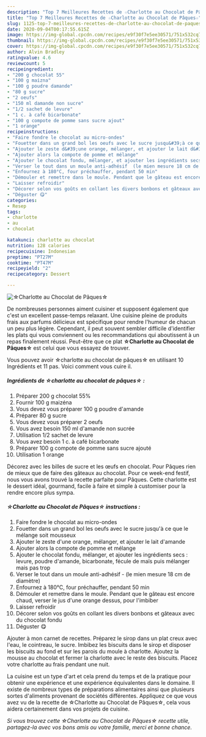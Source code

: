 ```yaml
---
description: "Top 7 Meilleures Recettes de ☆Charlotte au Chocolat de Pâques☆"
title: "Top 7 Meilleures Recettes de ☆Charlotte au Chocolat de Pâques☆"
slug: 1125-top-7-meilleures-recettes-de-charlotte-au-chocolat-de-paques
date: 2020-09-04T00:17:55.615Z
image: https://img-global.cpcdn.com/recipes/e9f30f7e5ee30571/751x532cq70/☆charlotte-au-chocolat-de-paques☆-photo-principale-de-la-recette.jpg
thumbnail: https://img-global.cpcdn.com/recipes/e9f30f7e5ee30571/751x532cq70/☆charlotte-au-chocolat-de-paques☆-photo-principale-de-la-recette.jpg
cover: https://img-global.cpcdn.com/recipes/e9f30f7e5ee30571/751x532cq70/☆charlotte-au-chocolat-de-paques☆-photo-principale-de-la-recette.jpg
author: Alvin Bradley
ratingvalue: 4.6
reviewcount: 5
recipeingredient:
- "200 g chocolat 55"
- "100 g maizna"
- "100 g poudre damande"
- "80 g sucre"
- "2 oeufs"
- "150 ml damande non sucre"
- "1/2 sachet de levure"
- "1 c. à café bicarbonate"
- "100 g compote de pomme sans sucre ajout"
- "1 orange"
recipeinstructions:
- "Faire fondre le chocolat au micro-ondes"
- "Fouetter dans un grand bol les oeufs avec le sucre jusqu&#39;à ce que le mélange soit mousseux"
- "Ajouter le zeste d&#39;une orange, mélanger, et ajouter le lait d&#39;amande"
- "Ajouter alors la compote de pomme et mélange"
- "Ajouter le chocolat fondu, mélanger, et ajouter les ingrédients secs : levure, poudre d&#39;amande, bicarbonate, fécule de maïs puis mélanger mais pas trop"
- "Verser le tout dans un moule anti-adhésif  (le mien mesure 18 cm de diamètre)"
- "Enfournez à 180°C, four préchauffer, pendant 50 min"
- "Démouler et remettre dans le moule. Pendant que le gâteau est encore chaud, verser le jus d&#39;une orange dessus, pour l&#39;imbiber"
- "Laisser refroidir"
- "Décorer selon vos goûts en collant les divers bonbons et gâteaux avec du chocolat fondu"
- "Déguster 😋"
categories:
- Resep
tags:
- charlotte
- au
- chocolat

katakunci: charlotte au chocolat 
nutrition: 128 calories
recipecuisine: Indonesian
preptime: "PT27M"
cooktime: "PT47M"
recipeyield: "2"
recipecategory: Dessert

---
```



![☆Charlotte au Chocolat de Pâques☆](https://img-global.cpcdn.com/recipes/e9f30f7e5ee30571/751x532cq70/☆charlotte-au-chocolat-de-paques☆-photo-principale-de-la-recette.jpg)

De nombreuses personnes aiment cuisiner et supposent également que c'est un excellent passe-temps relaxant. Une cuisine pleine de produits frais aux parfums délicieux est spécifique pour rendre l'humeur de chacun un peu plus légère. Cependant, il peut souvent sembler difficile d'identifier les plats qui vous conviennent ou les recommandations qui aboutissent à un repas finalement réussi. Peut-être que ce plat <strong> ☆Charlotte au Chocolat de Pâques☆ </strong> est celui que vous essayez de trouver.

<!--inarticleads1-->

Vous pouvez avoir ☆charlotte au chocolat de pâques☆ en utilisant 10 Ingrédients et 11 pas. Voici comment vous cuire il.

##### Ingrédients de ☆charlotte au chocolat de pâques☆ :

1. Préparer 200 g chocolat 55%
1. Fournir 100 g maizéna
1. Vous devez vous préparer 100 g poudre d&#39;amande
1. Préparer 80 g sucre
1. Vous devez vous préparer 2 oeufs
1. Vous avez besoin 150 ml d&#39;amande non sucrée
1. Utilisation 1/2 sachet de levure
1. Vous avez besoin 1 c. à café bicarbonate
1. Préparer 100 g compote de pomme sans sucre ajouté
1. Utilisation 1 orange


Décorez avec les billes de sucre et les œufs en chocolat. Pour Pâques rien de mieux que de faire des gâteaux au chocolat. Pour ce week-end festif, nous vous avons trouvé la recette parfaite pour Pâques. Cette charlotte est le dessert idéal, gourmand, facile à faire et simple à customiser pour la rendre encore plus sympa. 

<!--inarticleads2-->

##### ☆Charlotte au Chocolat de Pâques☆ instructions :

1. Faire fondre le chocolat au micro-ondes
1. Fouetter dans un grand bol les oeufs avec le sucre jusqu&#39;à ce que le mélange soit mousseux
1. Ajouter le zeste d&#39;une orange, mélanger, et ajouter le lait d&#39;amande
1. Ajouter alors la compote de pomme et mélange
1. Ajouter le chocolat fondu, mélanger, et ajouter les ingrédients secs : levure, poudre d&#39;amande, bicarbonate, fécule de maïs puis mélanger mais pas trop
1. Verser le tout dans un moule anti-adhésif  - (le mien mesure 18 cm de diamètre)
1. Enfournez à 180°C, four préchauffer, pendant 50 min
1. Démouler et remettre dans le moule. Pendant que le gâteau est encore chaud, verser le jus d&#39;une orange dessus, pour l&#39;imbiber
1. Laisser refroidir
1. Décorer selon vos goûts en collant les divers bonbons et gâteaux avec du chocolat fondu
1. Déguster 😋


Ajouter à mon carnet de recettes. Préparez le sirop dans un plat creux avec l&#39;eau, le cointreau, le sucre. Imbibez les biscuits dans le sirop et disposer les biscuits au fond et sur les parois du moule à charlotte. Ajoutez la mousse au chocolat et fermer la charlotte avec le reste des biscuits. Placez votre charlotte au frais pendant une nuit. 

<!--inarticleads1-->

<p>
La cuisine est un type d'art et cela prend du temps et de la pratique pour obtenir une expérience et une expérience équivalentes dans le domaine. Il existe de nombreux types de préparations alimentaires ainsi que plusieurs sortes d'aliments provenant de sociétés différentes. Appliquez ce que vous avez vu de la recette de ☆Charlotte au Chocolat de Pâques☆, cela vous aidera certainement dans vos projets de cuisine.
</p>

<p>
<i>Si vous trouvez cette ☆Charlotte au Chocolat de Pâques☆ recette utile, partagez-la avec vos bons amis ou votre famille, merci et bonne chance.</i>
</p>
